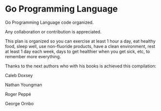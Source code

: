 # Go Programming Language

Go Programming Language code organized.

Any collaboration or contribution is appreciated.

This plan is organized so you can exercise at least 1 hour a day, eat healthy food, sleep well, use non-fluoride products, have a clean environment, rest at least 1 day each week, days to get healthier when you get sick, etc, to remember more everything.

Thanks to the next authors who with his books is achieved this compilation:

Caleb Doxsey

Nathan Youngman

Roger Peppé

George	Ornbo

